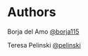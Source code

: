 # Authors
Borja del Amo [@borja115](www.github.com/borja115)

Teresa Pelinski [@pelinski](www.github.com/pelinski)